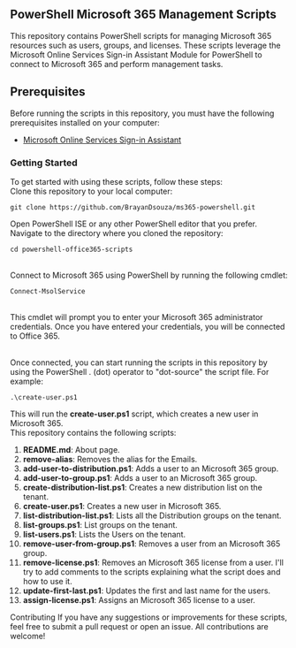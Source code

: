 ## PowerShell Microsoft 365 Management Scripts
This repository contains PowerShell scripts for managing Microsoft 365 resources such as users, groups, and licenses. These scripts leverage the Microsoft Online Services Sign-in Assistant Module for PowerShell to connect to Microsoft 365 and perform management tasks.

## Prerequisites
Before running the scripts in this repository, you must have the following prerequisites installed on your computer:<br>
* [Microsoft Online Services Sign-in Assistant](https://learn.microsoft.com/en-us/microsoft-365/enterprise/connect-to-microsoft-365-powershell?view=o365-worldwide)

### Getting Started
To get started with using these scripts, follow these steps:
<br>Clone this repository to your local computer:
```
git clone https://github.com/BrayanDsouza/ms365-powershell.git
```
Open PowerShell ISE or any other PowerShell editor that you prefer.
<br>Navigate to the directory where you cloned the repository:
```
cd powershell-office365-scripts
```
<br>Connect to Microsoft 365 using PowerShell by running the following cmdlet:
```
Connect-MsolService
```
<br>This cmdlet will prompt you to enter your Microsoft 365 administrator credentials. Once you have entered your credentials, you will be connected to Office 365.

<br>Once connected, you can start running the scripts in this repository by using the PowerShell . (dot) operator to "dot-source" the script file. For example:
```
.\create-user.ps1
```
This will run the **create-user.ps1** script, which creates a new user in Microsoft 365.
<br>
This repository contains the following scripts:

1. **README.md**: About page.
2. **remove-alias**: Removes the alias for the Emails. 
3. **add-user-to-distribution.ps1**: Adds a user to an Microsoft 365 group.
4. **add-user-to-group.ps1**: Adds a user to an Microsoft 365 group.
5. **create-distribution-list.ps1**: Creates a new distribution list on the tenant.
6. **create-user.ps1**: Creates a new user in Microsoft 365.
7. **list-distribution-list.ps1**: Lists all the Distribution groups on the tenant.
8. **list-groups.ps1**: List groups on the tenant.
9. **list-users.ps1**: Lists the Users on the tenant.
10. **remove-user-from-group.ps1**: Removes a user from an Microsoft 365 group.
11. **remove-license.ps1**: Removes an Microsoft 365 license from a user. I'll try to add comments to the scripts explaining what the script does and how to use it.<br>
12. **update-first-last.ps1**: Updates the first and last name for the users.
13. **assign-license.ps1**: Assigns an Microsoft 365 license to a user.

Contributing If you have any suggestions or improvements for these scripts, feel free to submit a pull request or open an issue. All contributions are welcome!